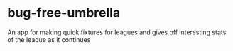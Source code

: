 # bug-free-umbrella
An app for making quick fixtures for leagues and gives off interesting stats of the league as it continues
